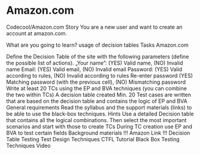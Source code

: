 # Amazon.com
Codecool/Amazon.com
Story
You are a new user and want to create an account at amazon.com.

What are you going to learn?
usage of decision tables
Tasks
Amazon.com

Define the Decision Table of the site with the following parameters (define the possible list of actions). „Your name”: (YES) Valid name, (NO) Invalid name Email: (YES) Valid email, (NO) Invalid email Password: (YES) Valid according to rules, (NO) Invalid according to rules Re-enter password (YES) Matching password (with the previous cell), (NO) Mismatching password
Write at least 20 TCs using the EP and BVA techniques (you can combine the two within TCs)
A decision table created
Min. 20 Test cases are written that are based on the decision table and contains the logic of EP and BVA
General requirements
Read the syllabus and the support materials (links) to be able to use the black-box techniques.
Hints
Use a detailed Decision table that contains all the logical combinations.
Then select the most important scenarios and start with those to create TCs
During TC creation use EP and BVA to test certain fields
Background materials
!!! Amazon Link !!!
Decision Table Testing
Test Design Techniques CTFL Tutorial
Black Box Testing Techniques Video
